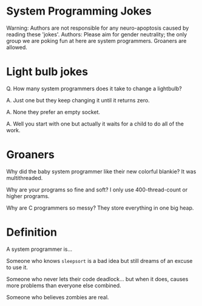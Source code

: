 # System Programming Jokes
Warning: Authors are not responsible for any neuro-apoptosis caused by reading these 'jokes'.
Authors: Please aim for gender neutrality; the only group we are poking fun at here are system programmers. Groaners are allowed.

# Light bulb jokes
Q. How many system programmers does it take to change a lightbulb?

A. Just one but they keep changing it until it returns zero.

A. None they prefer an empty socket.

A. Well you start with one but actually it waits for a child to do all of the work.

# Groaners

Why did the baby system programmer like their new colorful blankie? It was multithreaded.

Why are your programs so fine and soft? I only use 400-thread-count or higher programs.

Why are C programmers so messy? They store everything in one big heap.

# Definition

A system programmer is...

Someone who knows `sleepsort` is a bad idea but still dreams of an excuse to use it.

Someone who never lets their code deadlock... but when it does, causes more problems than everyone else combined.

Someone who believes zombies are real.



